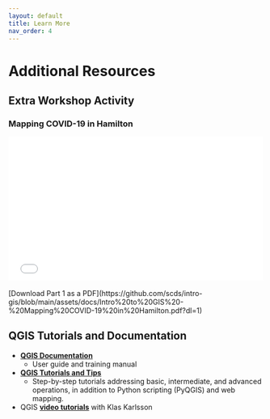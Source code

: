 ```yaml
---
layout: default
title: Learn More
nav_order: 4
---
```


<!-- Edit the content below for the workshop in question. Once you're ready to publish, remove the comment characters e.g. "<!--" at the start and end -->

# Additional Resources

## Extra Workshop Activity

### Mapping COVID-19 in Hamilton
<div style="position:relative;padding-top:56.25%;">
<iframe src="//docs.google.com/viewer?url=https://github.com/scds/intro-gis/blob/main/assets/docs/Intro%20to%20GIS%20-%20Mapping%20COVID-19%20in%20Hamilton.pdf?dl=0&hl=en_US&embedded=true" class="gde-frame" style="position:absolute;top:0;left:0;width:100%;height:100%;border:none;" scrolling="no"></iframe>
</div>
<br />
[Download Part 1 as a PDF](https://github.com/scds/intro-gis/blob/main/assets/docs/Intro%20to%20GIS%20-%20Mapping%20COVID-19%20in%20Hamilton.pdf?dl=1)

## QGIS Tutorials and Documentation

- **[QGIS Documentation](https://qgis.org/en/docs/index.html)**
  - User guide and training manual
- **[QGIS Tutorials and Tips](http://www.qgistutorials.com/en/)**
  - Step-by-step tutorials addressing basic, intermediate, and advanced operations, in addition to Python scripting (PyQGIS) and web mapping.
- QGIS **[video tutorials](https://www.youtube.com/channel/UCxs7cfMwzgGZhtUuwhny4-Q)** with Klas Karlsson
